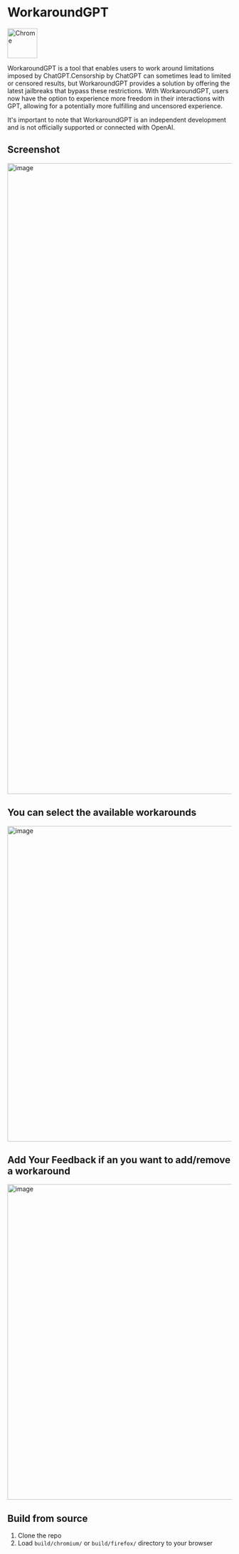 # WorkaroundGPT

[link-chrome]: https://chrome.google.com/webstore/detail/chatgpt-workaround/kjmilhjddfcglldchbplpcjaiipngdbf?hl=en&authuser=0 'Chrome Web Store'
[<img src="https://user-images.githubusercontent.com/3750161/214147732-c75e96a4-48a4-4b64-b407-c2402e899a75.PNG" height="67" alt="Chrome" valign="middle">][link-chrome]

WorkaroundGPT is a tool that enables users to work around limitations imposed by ChatGPT.Censorship by ChatGPT can sometimes lead to limited or censored results, but WorkaroundGPT provides a solution by offering the latest jailbreaks that bypass these restrictions. With WorkaroundGPT, users now have the option to experience more freedom in their interactions with GPT, allowing for a potentially more fulfilling and uncensored experience.

It's important to note that WorkaroundGPT is an independent development and is not officially supported or connected with OpenAI.

## Screenshot

<img width="1418" alt="image" src="https://raw.githubusercontent.com/prakhar897/workaround-gpt/main/images/ss1.png">

## You can select the available workarounds

<img width="709" alt="image" src="https://raw.githubusercontent.com/prakhar897/workaround-gpt/main/images/ss2.png">

## Add Your Feedback if an you want to add/remove a workaround

<img width="709" alt="image" src="https://raw.githubusercontent.com/prakhar897/workaround-gpt/main/images/ss3.jpg">

## Build from source

1. Clone the repo
2. Load `build/chromium/` or `build/firefox/` directory to your browser